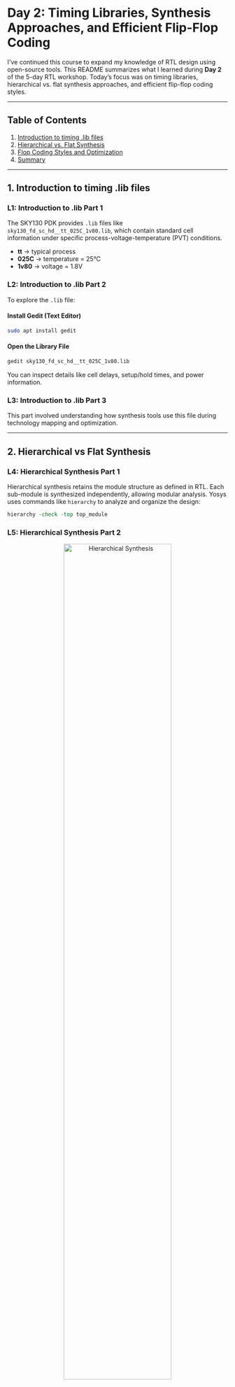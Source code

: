 # Day 2: Timing Libraries, Synthesis Approaches, and Efficient Flip-Flop Coding

I've continued this course to expand my knowledge of RTL design using open-source tools. This README summarizes what I learned during **Day 2** of the 5-day RTL workshop. Today’s focus was on timing libraries, hierarchical vs. flat synthesis approaches, and efficient flip-flop coding styles.

---

## Table of Contents

1. [Introduction to timing .lib files](#1-introduction-to-timing-lib-files)
2. [Hierarchical vs. Flat Synthesis](#2-hierarchical-vs-flat-synthesis)
3. [Flop Coding Styles and Optimization](#3-flop-coding-styles-and-optimization)
4. [Summary](#4-summary)

---

## 1. Introduction to timing .lib files

### L1: Introduction to .lib Part 1

The SKY130 PDK provides `.lib` files like `sky130_fd_sc_hd__tt_025C_1v80.lib`, which contain standard cell information under specific process-voltage-temperature (PVT) conditions.

- **tt** → typical process
- **025C** → temperature = 25°C
- **1v80** → voltage = 1.8V

### L2: Introduction to .lib Part 2

To explore the `.lib` file:

#### Install Gedit (Text Editor)

```bash
sudo apt install gedit
```

#### Open the Library File

```bash
gedit sky130_fd_sc_hd__tt_025C_1v80.lib
```

You can inspect details like cell delays, setup/hold times, and power information.

### L3: Introduction to .lib Part 3

This part involved understanding how synthesis tools use this file during technology mapping and optimization.

---

## 2. Hierarchical vs Flat Synthesis

### L4: Hierarchical Synthesis Part 1

Hierarchical synthesis retains the module structure as defined in RTL. Each sub-module is synthesized independently, allowing modular analysis. Yosys uses commands like `hierarchy` to analyze and organize the design:

```tcl
hierarchy -check -top top_module
```

### L5: Hierarchical Synthesis Part 2
<div align="center">
  <img src="https://github.com/wasee22/RTL_design_workshop_by-VSD/blob/main/Day%202/hierarchical.png" alt=" Hierarchical Synthesis" width="70%">
</div>
This continues the exploration of how synthesis tools interpret and maintain the hierarchical structure across modules. This method is useful for modular debugging and supports incremental design changes.

### L6: Flattened Synthesis

In flattened synthesis, all modules are merged into a single-level netlist. This eliminates the original hierarchy and enables whole-design optimization. The process in Yosys involves:

```tcl
flatten top_module
```

Flattening results in a single-level gate netlist that can improve synthesis optimizations across the entire design.
<div align="center">
  <img src="https://github.com/wasee22/RTL_design_workshop_by-VSD/blob/main/Day%202/flatten.png" alt=" Flatten Synthesis" width="70%">
</div>
---

## 3. Flop Coding Styles and Optimization

### L7: Why Flops and Coding Styles Part 1

Explains why flip-flops are used in sequential logic, including basic types of resets and sets. They are essential in preventing glitches and hazards that typically occur in purely combinational circuits.

### L8: Why Flops and Coding Styles Part 2

This section covers additional details and usage styles of flip-flops, along with their Verilog implementations.

#### Asynchronous Reset D Flip-Flop

```verilog
module dff_asyncres (input clk, input async_reset, input d, output reg q);
  always @ (posedge clk, posedge async_reset)
    if (async_reset)
      q <= 1'b0;
    else
      q <= d;
endmodule
```

- This flip-flop asynchronously resets its output to 0 whenever `async_reset` goes high, regardless of the clock.
- When `async_reset` is low, it stores the value of `d` on the rising edge of the clock.

#### Asynchronous Set D Flip-Flop

```verilog
module dff_async_set (input clk, input async_set, input d, output reg q);
  always @ (posedge clk, posedge async_set)
    if (async_set)
      q <= 1'b1;
    else
      q <= d;
endmodule
```

- Similar to the asynchronous reset flip-flop, this one sets the output to 1 immediately when `async_set` is triggered.
- Otherwise, it samples the input `d` on the rising clock edge.

#### Synchronous Reset D Flip-Flop

```verilog
module dff_syncres (input clk, input async_reset, input sync_reset, input d, output reg q);
  always @ (posedge clk)
    if (sync_reset)
      q <= 1'b0;
    else
      q <= d;
endmodule
```

- In this case, the reset signal only affects the output during the rising edge of the clock.
- This makes it suitable for designs where reset behavior must be synchronized with clock transitions.

### L9: Flop Synthesis Simulation Part 1

All three flip-flop designs are simulated using Icarus Verilog and waveform viewing in GTKWave.

#### Commands:

```bash
iverilog dff_asyncres.v tb_dff_asyncres.v
./a.out
gtkwave tb_dff_asyncres.vcd
```
<div align="center">
  <img src="https://github.com/wasee22/RTL_design_workshop_by-VSD/blob/main/Day%202/gtkwave_dff_asyncres.png" alt=" dff_asyncres" width="70%">
</div>

```bash
iverilog dff_asyncset.v tb_dff_asyncset.v
./a.out
gtkwave tb_dff_async_set.vcd
```
<div align="center">
  <img src="https://github.com/wasee22/RTL_design_workshop_by-VSD/blob/main/Day%202/gtkwave_dff_async_set.png" alt=" dff_async_set" width="70%">
</div>

```bash
iverilog dff_syncres.v tb_dff_syncres.v
./a.out
gtkwave tb_dff_syncres.vcd
```
<div align="center">
  <img src="https://github.com/wasee22/RTL_design_workshop_by-VSD/blob/main/Day%202/gtkwave_dff_syncres.png" alt=" dff_syncres" width="70%">
</div>


### L10: Flop Synthesis Simulation Part 2

This part focuses on synthesizing all three designs using Yosys. Below are the standard commands:

#### Synthesis with Yosys

```bash
yosys
```

#### Read Liberty library

```tcl
read_liberty -lib /home/vsduser/VLSI/sky130RTLDesignAndSynthesisWorkshop/lib/sky130_fd_sc_hd__tt_025C_1v80.lib
```

#### Read Verilog code

```tcl
read_verilog dff_asyncres.v
```

#### Synthesize

```tcl
synth -top dff_asyncres
```

#### Map flip-flops

```tcl
dfflibmap -liberty /home/vsduser/VLSI/sky130RTLDesignAndSynthesisWorkshop/lib/sky130_fd_sc_hd__tt_025C_1v80.lib
```

#### Technology mapping

```tcl
abc -liberty /home/vsduser/VLSI/sky130RTLDesignAndSynthesisWorkshop/lib/sky130_fd_sc_hd__tt_025C_1v80.lib
```

#### Visualize the gate-level netlist

```tcl
show
```

<div align="center">
  <img src="https://github.com/wasee22/RTL_design_workshop_by-VSD/blob/main/Day%202/yosys_dff_asyncres.png" alt=" dff_asyncres" width="70%">
</div>

<div align="center">
  <img src="https://github.com/wasee22/RTL_design_workshop_by-VSD/blob/main/Day%202/yosys_dff_async_set.png" alt=" dff_async_set" width="70%">
</div>

<div align="center">
  <img src="https://github.com/wasee22/RTL_design_workshop_by-VSD/blob/main/Day%202/yosys_dff_syncres.png" alt=" dff_syncres" width="70%">
</div>

---

## 4. Summary

Day 2 focused on understanding timing libraries, exploring synthesis styles, and coding flip-flops efficiently. I practiced simulations and synthesis using open-source tools like Icarus Verilog, GTKWave, and Yosys, further solidifying my RTL design skills.

---


